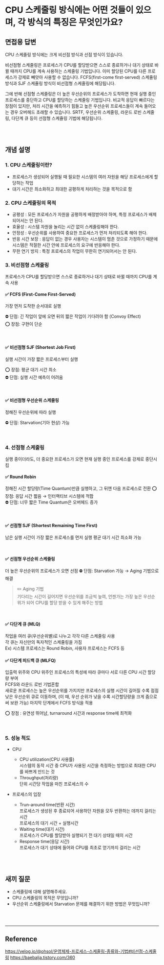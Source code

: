 # CPU 스케줄링 방식에는 어떤 것들이 있으며, 각 방식의 특징은 무엇인가요?

## 면접용 답변

CPU 스케줄링 방식에는 크게 비선점 방식과 선점 방식이 있습니다.

비선점형 스케줄링은 프로세스가 CPU를 할당받으면 스스로 종료하거나 대기 상태로 바뀔 때까지 CPU를 계속 사용하는 스케줄링 기법입니다.
이미 할당된 CPU를 다른 프로세스가 강제로 빼앗아 사용할 수 없습니다. 
FCFS(first-come first-served) 스케쥴링 방식과 SJF 스케쥴링 방식이 비선점형 스케줄링에 해당됩니다.

그에 반해 선점형 스케줄링은 더 높은 우선순위의 프로세스가 도착하면 현재 실행 중인 프로세스를 중단하고 CPU를 할당하는 스케줄링 기법입니다.
비교적 응답이 빠르다는 장점이 있지만, 처리 시간을 예측하기 힘들고 높은 우선순위 프로세스들이 계속 들어오는 경우 오버헤드 초래할 수 있습니다.
SRTF, 우선순위 스케줄링,  라운드 로빈 스케줄링, 다단계 큐 등이 선점형 스케쥴링 기법에 해당됩니다. 

<br><br>

## 개념 설명

### 1. CPU 스케줄링이란?

- 프로세스가 생성되어 실행될 때 필요한 시스템의 여러 자원을 해당 프로세스에게 할당하는 작업
- 대기 시간은 최소화하고 최대한 공평하게 처리하는 것을 목적으로 함


### 2. CPU 스케줄링의 목적

  - 공평성 : 모든 프로세스가 자원을 공평하게 배정받아야 하며, 특정 프로세스가 배제되어서는 안 된다. 
  - 효율성 : 시스템 자원을 놀리는 시간 없이 스케줄링해야 한다. 
  - 안정성 : 우선순위를 사용하여 중요한 프로세스가 먼저 처리되도록 해야 한다. 
  - 반응 시간 보장 : 응답이 없는 경우 사용자는 시스템이 멈춘 것으로 가정하기 때문에 시스템은 적절한 시간 안에 프로세스의 요구에 반응해야 한다. 
  - 무한 연기 방지 : 특정 프로세스의 작업이 무한히 연기되어서는 안 된다.

### 3. 비선점형 스케줄링
프로세스가 CPU를 할당받으면 스스로 종료하거나 대기 상태로 바뀔 때까지 CPU를 계속 사용
 
####  ✅ FCFS (First-Come First-Served)

가장 먼저 도착한 순서대로 실행

⛔ 단점: 긴 작업이 앞에 오면 뒤의 짧은 작업이 기다려야 함 (Convoy Effect) <br>
⭕ 장점: 구현이 단순

<br>

#### ✅ 비선점형 SJF (Shortest Job First)

실행 시간이 가장 짧은 프로세스부터 실행

⭕ 장점: 평균 대기 시간 최소 <br>
⛔ 단점: 실행 시간 예측이 어려움

<br>

#### ✅ 비선점형 우선순위 스케줄링
정해진 우선순위에 따라 실행

⛔ 단점: Starvation(기아 현상) 가능

<br>

### 4. 선점형 스케줄링

실행 중이더라도, 더 중요한 프로세스가 오면 현재 실행 중인 프로세스를 강제로 중단시킴

#### ✅ Round Robin

정해진 시간 할당량(Time Quantum)만큼 실행하고, 그 뒤엔 다음 프로세스로 전환
⭕ 장점: 응답 시간 짧음 → 인터랙티브 시스템에 적합 <br>
⛔ 단점: 너무 짧은 Time Quantum은 오버헤드 증가

<br>

#### ✅ 선점형 SJF (Shortest Remaining Time First)

남은 실행 시간이 가장 짧은 프로세스를 먼저 실행
평균 대기 시간 최소화 가능

<br>

#### ✅ 선점형 우선순위 스케줄링

더 높은 우선순위의 프로세스가 오면 선점
⛔ 단점: Starvation 가능 → Aging 기법으로 해결

> ✏️ Aging 기법 <br>
> 기다리는 시간이 길어지면 우선순위를 조금씩 높여, 언젠가는 가장 높은 우선순위가 되어 CPU를 할당 받을 수 있게 해주는 방법

<br>

#### ✅ 다단계 큐 (MLQ)

작업을 여러 큐(우선순위별)로 나누고 각각 다른 스케줄링 사용 <br>
각 큐는 자신만의 독자적인 스케쥴링을 가짐 <br>
Ex) 시스템 프로세스는 Round Robin, 사용자 프로세스는 FCFS 등

#### ✅ 다단계 피드백 큐 (MLFQ)

입출력 위주와 CPU 위주인 프로세스의 특성에 따라 큐마다 서로 다른 CPU 시간 할당량 부여 <br>
FCFS와 라운드 로빈 기법혼합 <br>
새로운 프로세스는 높은 우선순위를 가지지만 프로세스의 실행 시간이 길어질 수록 점점 낮은 우선순위 큐로 이동하며, (이 때, 우선 순위가 낮을 수록 시간할당량을 크게 줌으로써 보완 가능) 마지막 단계에서 FCFS 방식을 적용

⭕ 장점 : 유연성 뛰어남, turnaround 시간과 response time에 최적화

<br>

### 5. 성능 척도


- CPU
  - CPU utilization(CPU 사용률) 
  <br> 시스템의 동작 시간 중 CPU가 사용된 시간을 측정하는 방법으로 최대한 CPU를 바쁘게 만드는 것 
  - Throughput(처리량)
   <br> 단위 시간당 작업을 마친 프로세스의 수

- 프로세스의 입장 
  - Trun-around time(반환 시간)
    <br> 프로세스가 생성된 후 종료되어 사용하던 자원을 모두 반환하는 데까지 걸리는 시간
    <br> 프로세스의 대기 시간 + 실행시간 
  - Waiting time(대기 시간)
    <br> 프로세스가 CPU를 할당받아 실행되기 전 대기 상태일 때의 시간
  - Response time(응답 시간)
    <br> 프로세스가 대기 상태에 들어와 CPU를 최초로 얻기까지 걸리는 시간



<br><br>

## 새끼 질문 

- 스케줄링에 대해 설명해주세요.
- CPU 스케줄링의 목적은 무엇입니까?
- 우선순위 스케줄링에서 Starvation 문제를 해결하기 위한 방법은 무엇입니까?

<br><br>

----

## Reference
https://velog.io/@ohsol/운영체제-프로세스-스케줄링-종류와-기법#비선점-스케줄링
https://baebalja.tistory.com/360